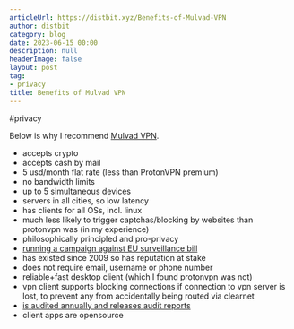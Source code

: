 ```yaml
---
articleUrl: https://distbit.xyz/Benefits-of-Mulvad-VPN
author: distbit
category: blog
date: 2023-06-15 00:00
description: null
headerImage: false
layout: post
tag:
- privacy
title: Benefits of Mulvad VPN
---
```


#privacy


Below is why I recommend [Mulvad VPN](https://mullvad.net/).
- accepts crypto
- accepts cash by mail
- 5 usd/month flat rate (less than ProtonVPN premium)
- no bandwidth limits
- up to 5 simultaneous devices
- servers in all cities, so low latency
- has clients for all OSs, incl. linux
- much less likely to trigger captchas/blocking by websites than protonvpn was (in my experience)
- philosophically principled and pro-privacy
- [running a campaign against EU surveillance bill](https://mullvad.net/en/blog/2023/3/28/the-european-commission-does-not-understand-what-is-written-in-its-own-chat-control-bill/)
- has existed since 2009 so has reputation at stake
- does not require email, username or phone number
- reliable+fast desktop client (which I found protonvpn was not)
- vpn client supports blocking connections if connection to vpn server is lost, to prevent any from accidentally being routed via clearnet
- [is audited annually and releases audit reports](https://github.com/mullvad/mullvadvpn-app/tree/main/audits) 
- client apps are opensource